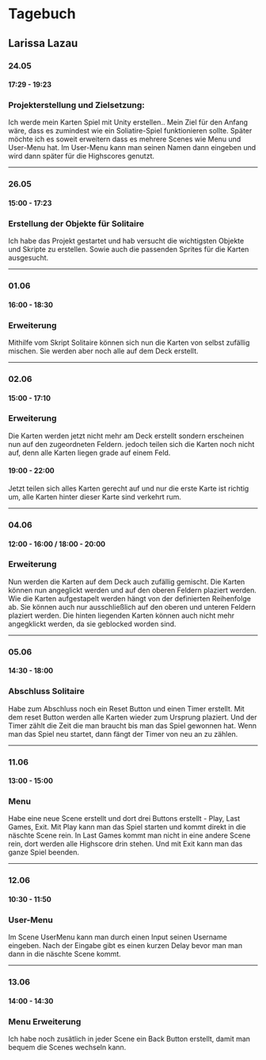 # Tagebuch
## Larissa Lazau 

### 24.05

#### 17:29 - 19:23
### Projekterstellung und Zielsetzung:
Ich werde mein Karten Spiel mit Unity erstellen.. Mein Ziel für den Anfang wäre, dass es zumindest wie ein Soliatire-Spiel funktionieren sollte. Später möchte ich es soweit
erweitern dass es mehrere Scenes wie Menu und User-Menu hat. Im User-Menu kann man seinen Namen dann eingeben und wird dann später für die Highscores genutzt.

-------
### 26.05

#### 15:00 - 17:23
### Erstellung der Objekte für Solitaire
Ich habe das Projekt gestartet und hab versucht die wichtigsten Objekte und Skripte zu erstellen. Sowie auch die passenden Sprites für die  Karten ausgesucht.

-------
### 01.06

#### 16:00 - 18:30
### Erweiterung
Mithilfe vom Skript Solitaire können sich nun die Karten von selbst zufällig mischen. Sie werden aber noch alle auf dem Deck erstellt.

-------
### 02.06

#### 15:00 - 17:10
### Erweiterung
Die Karten werden jetzt nicht mehr am Deck erstellt sondern erscheinen nun auf den zugeordneten Feldern. jedoch teilen sich die Karten noch nicht auf, denn alle Karten
liegen grade auf einem Feld.

#### 19:00 - 22:00
Jetzt teilen sich alles Karten gerecht auf und nur die erste Karte ist richtig um, alle Karten hinter dieser Karte sind verkehrt rum.

-------
### 04.06

#### 12:00 - 16:00 / 18:00 - 20:00
### Erweiterung
Nun werden die Karten auf dem Deck auch zufällig gemischt. Die Karten können nun angeglickt werden und auf den oberen Feldern plaziert werden. Wie die Karten aufgestapelt
werden hängt von der definierten Reihenfolge ab. Sie können auch nur ausschließlich auf den oberen und unteren Feldern plaziert werden.
Die hinten liegenden Karten können auch nicht mehr angegklickt werden, da sie geblocked worden sind.

-------
### 05.06

#### 14:30 - 18:00
### Abschluss Solitaire
Habe zum Abschluss noch ein Reset Button und einen Timer erstellt. Mit dem reset Button werden alle Karten wieder zum Ursprung plaziert. Und der Timer zählt die Zeit
die man braucht bis man das Spiel gewonnen hat. Wenn man das Spiel neu startet, dann fängt der Timer von neu an zu zählen.

-------
### 11.06

#### 13:00 - 15:00
### Menu
Habe eine neue Scene erstellt und dort drei Buttons erstellt - Play, Last Games, Exit. Mit Play kann man das Spiel starten und kommt direkt in die näschte Scene rein.
In Last Games kommt man nicht in eine andere Scene rein, dort werden alle Highscore drin stehen. Und mit Exit kann man das ganze Spiel beenden.  

-------
### 12.06

#### 10:30 - 11:50
### User-Menu
Im Scene UserMenu kann man durch einen Input seinen Username eingeben. Nach der Eingabe gibt es einen kurzen Delay bevor man man dann in die näschte Scene kommt. 

-------
### 13.06

#### 14:00 - 14:30
### Menu Erweiterung
Ich habe noch zusätlich in jeder Scene ein Back Button erstellt, damit man bequem die Scenes wechseln kann.




